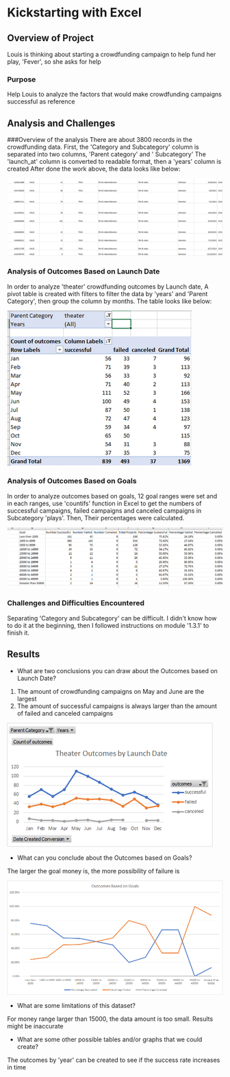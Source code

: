 # Kickstarting with Excel

## Overview of Project
Louis is thinking about starting a crowdfunding campaign to help fund her play, 'Fever', so she asks for help

### Purpose
Help Louis to analyze the factors that would make crowdfunding campaigns successful as reference


## Analysis and Challenges

###Overview of the analysis
There are about 3800 records in the crowdfunding data.
First, the 'Category and Subcategory' column is separated into two columns, 'Parent category' and ' Subcategory'
The 'launch_at' column is converted to readable format, then a 'years' column is created
After done the work above, the data looks like below:

![data_overview](resources/screenshot1.png)

### Analysis of Outcomes Based on Launch Date

In order to analyze 'theater' crowdfunding outcomes by Launch date, A pivot table is created with filters to filter the data by 'years' and 'Parent Category', then group the column by months. The table looks like below:

![pivot table](resources/screenshot2.png)

### Analysis of Outcomes Based on Goals

In order to analyze outcomes based on goals, 12 goal ranges were set and in each ranges, use 'countifs' function in Excel to get the numbers of successful campaigns, failed campaigns and canceled campaigns in Subcategory 'plays'. Then, Their percentages were calculated.

![pivot table](resources/screenshot3.png)

### Challenges and Difficulties Encountered
Separating 'Category and Subcategory' can be difficult. I didn't know how to do it at the beginning, then I followed instructions on module '1.3.1' to finish it.


## Results

- What are two conclusions you can draw about the Outcomes based on Launch Date?

1. The amount of crowdfunding campaigns on May and June are the largest
2. The amount of successful campaigns is always larger than the amount of failed and canceled campaigns

![Outcomes Based on Launch Date](resources/Theater_Outcomes_vs_Launch.png)

- What can you conclude about the Outcomes based on Goals?

The larger the goal money is, the more possibility of failure is

![Outcomes Based on Goals](resources/Outcomes_vs_Goals.png)

- What are some limitations of this dataset?

For money range larger than 15000, the data amount is too small. Results might be inaccurate

- What are some other possible tables and/or graphs that we could create?

The outcomes by 'year' can be created to see if the success rate increases in time
